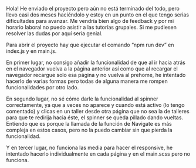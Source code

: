 Hola! He enviado el proyecto pero aún no está terminado del todo, pero llevo casi dos meses haciéndolo y estoy en un punto en el que tengo serias dificultades para avanzar. Me vendría bien algo de feedback y por mi horario laboral no puedo asistir a las tutorías grupales. Si me pudiesen resolver las dudas por aquí sería genial.

Para abrir el proyecto hay que ejecutar el comando “npm run dev” en index.js y en main.js.

En primer lugar, no consigo añadir la funcionalidad de que al ir hacia atrás en el navegador vuelva a la página anterior así como que al recargar el navegador recargue solo esa página y no vuelva al prehome, he intentado hacerlo de varias formas pero todas de alguna manera me rompen funcionalidades por otro lado.

En segundo lugar, no sé cómo darle la funcionalidad al spinner correctamente, ya que a veces no aparece y cuando está activo (lo tengo comentado) y clicas en un taller desde otra página que no sea la de talleres para que te redirija hacia éste, el spinner se queda pillado dando vueltas. Entiendo que es porque la llamada de la función de Navigate es más compleja en estos casos, pero no la puedo cambiar sin que pierda la funcionalidad.

Y en tercer lugar, no funciona las media para hacer el responsive, he intentado hacerlo individualmente en cada página y en el main.scss pero no funciona.
